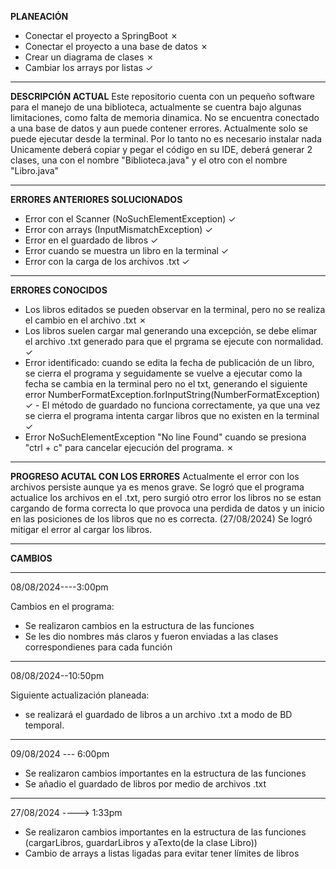 
**PLANEACIÓN**
- Conectar el proyecto a SpringBoot &cross;
- Conectar el proyecto a una base de datos &cross;
- Crear un diagrama de clases &cross;
-  Cambiar los arrays por listas &check;

________________________________________________________________________________


**DESCRIPCIÓN ACTUAL**
Este repositorio cuenta con un pequeño software para el manejo de una biblioteca, actualmente se cuentra bajo algunas limitaciones, como falta de memoria dinamica. No se encuentra conectado a una base de datos y aun puede contener errores.
Actualmente solo se puede ejecutar desde la terminal. Por lo tanto no es necesario instalar nada
Unicamente deberá copiar y pegar el código en su IDE, deberá generar 2 clases, una con el nombre
"Biblioteca.java" y el otro con el nombre "Libro.java"

_________________________________________________________________________________

**ERRORES ANTERIORES SOLUCIONADOS**
- Error con el Scanner (NoSuchElementException) &check;
- Error con arrays (InputMismatchException) &check;
- Error en el guardado de libros &check;
- Error cuando se muestra un libro en la terminal &check;
- Error con la carga de los archivos .txt  &check;


_________________________________________________________________________________

**ERRORES CONOCIDOS**
- Los libros editados se pueden observar en la terminal, pero no se realiza el cambio en el archivo .txt &cross;
- Los libros suelen cargar mal generando una excepción, se debe elimar el archivo .txt generado para que el prgrama se ejecute con normalidad. &check;
- Error identificado: cuando se edita la fecha de publicación de un libro, se cierra el programa y seguidamente se vuelve a ejecutar como la fecha se cambia en la terminal pero no el txt, generando el siguiente error NumberFormatException.forInputString(NumberFormatException) &check;
      - El método de guardado no funciona correctamente, ya que una vez se cierra el programa
      intenta cargar libros que no existen en la terminal &check;
- Error NoSuchElementException "No line Found" cuando se presiona "ctrl + c" para cancelar ejecución del programa. &cross;
__________________________________________________________________________________
**PROGRESO ACUTAL CON LOS ERRORES**
Actualmente el error con los archivos persiste aunque ya es menos grave.
Se logró que el programa actualice los archivos en el .txt, pero surgió otro error
los libros no se estan cargando de forma correcta lo que provoca una perdida de datos y un inicio en las posiciones de los libros que no es correcta.
(27/08/2024)
Se logró mitigar el error al cargar los libros.


__________________________________________________________________________________

 **CAMBIOS**
__________________________________________________________  
08/08/2024----3:00pm

Cambios en el programa: 
- Se realizaron cambios en la estructura de las funciones
- Se les dio nombres más claros y fueron enviadas a las clases correspondienes para cada función

____________________________________________________________ 
08/08/2024--10:50pm

Siguiente actualización planeada:
- se realizará el guardado de libros a un archivo .txt a modo de BD temporal.

_________________________________________________________________________________

09/08/2024 --- 6:00pm

- Se realizaron cambios importantes en la estructura de las funciones
- Se añadio el guardado de libros por medio de archivos .txt

_____________________________________________________________________________________

27/08/2024 ----> 1:33pm

- Se realizaron cambios importantes en la estructura de las funciones (cargarLibros, guardarLibros y aTexto(de la clase Libro))
- Cambio de arrays a listas ligadas para evitar tener límites de libros